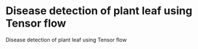 # Disease detection of plant leaf using Tensor flow
Disease detection of plant leaf using Tensor flow

